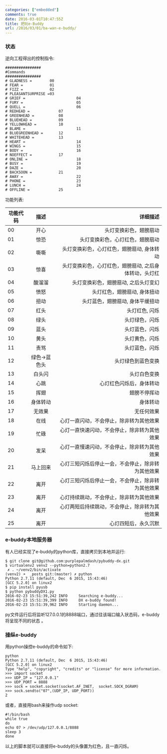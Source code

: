```yaml
---
categories: ["embedded"]
comments: true
date: 2016-03-01T10:47:55Z
title: 把玩e-Buddy
url: /2016/03/01/ba-wan-e-buddy/
---
```


### 状态
逆向工程得出的控制指令:     

```
################
#Commands
################
# GLADNESS =        00
# FEAR =            01
# FIZZ =            02
# PLEASANTSURPRISE =03
# GRIEF =                       04
# FURY =                        05
# QUELL =                       06
# REDHEAD =             07
# GREENHEAD =           08
# BLUEHEAD =            09
# YELLOWHEAD =          10
# BLAME =                       11
# BLUEGREENHEAD =       12
# WHITEHEAD =           13
# HEART =                       14
# WINGS =                       15
# BODY =                        16
# NOEFFECT =            17
# ONLINE =                      18
# BUSY =                        19
# DAZE =                        20
# BACKSOON =            21
# AWAY =                        22
# PHONE =                       23
# LUNCH =                       24
# OFFLINE =             25
```
功能列表:    

| 功能代码 | 描述          | 详细描述                                              |
| ---------|:-------------:| -----------------------------------------------------:|
| 00       | 开心          | 头灯变换彩色，翅膀扇动                                |
| 01       | 惊恐          | 头灯变换彩色，心灯红色，翅膀扇动                      |
| 02       | 嘶嘶          | 头灯变换彩色，心灯红色，翅膀扇动, 身体转动            |
| 03       | 惊喜          | 头灯变换彩色，心灯红色，翅膀扇动, 之后身体转动，头灯红|
| 04       | 酸溜溜        | 头灯变换彩色，翅膀扇动, 之后头灯变幻                  |
| 05       | 愤怒          | 头灯红色，翅膀扇动, 身体扭动                          |
| 06       | 扭动          | 头灯蓝色，翅膀扇动, 身体平缓扭动                      |
| 07       | 红头          | 头灯红色, 闪烁                                        |
| 08       | 绿头          | 头灯绿色，闪烁                                        |
| 09       | 蓝头          | 头灯蓝色，闪烁                                        |
| 10       | 黄头          | 头灯黄色，闪烁                                        |
| 11       | 责骂          | 头灯蓝色，闪烁                                        |
| 12       | 绿色->蓝色头  | 头灯绿色到蓝色变换                                    |
| 13       | 白头闪        | 头灯白色变换                                          |
| 14       | 心跳          | 心灯红色闪烁后，身体转动                              |
| 15       | 挥翅          | 翅膀不停挥动                                          |
| 16       | 身体转动      | 身体转动                                              |
| 17       | 无效果        | 无任何效果                                            |
| 18       | 在线          | 心灯一直闪动，不会停止，除非转为其他效果              |
| 19       | 忙碌          | 心灯一直快速闪动，不会停止，除非转为其他效果          |
| 20       | 发呆          | 心灯一直慢速闪动，不会停止，除非转为其他效果          |
| 21       | 马上回来      | 心灯三短闪烁后停止一会，不会停止，除非转为其他效果    |
| 22       | 离开          | 心灯三短闪烁后停止一会，不会停止，除非转为其他效果    |
| 23       | 离开          | 心灯持续跳动，不会停止，除非转为其他效果              |
| 24       | 离开          | 心灯两短后持续跳动，不会停止，除非转为其他效果        |
| 25       | 离开          | 心灯四短后，永久沉默                                  |

### e-buddy本地服务器
有人已经实现了e-buddy的python库，直接拷贝到本地并运行:    

```
$ git clone git@github.com:purplepalmdash/pybuddy-dx.git
$ virtualenv2 venv2 --python=python2.7
 ✗ . ~/venv2/bin/activate
(venv2) ➜  _posts git:(master) ✗ python
Python 2.7.11 (default, Dec  6 2015, 15:43:46) 
[GCC 5.2.0] on linux2
$ pip install pyusb
$ python pybuddyDX1.py
2016-02-23 15:51:39,242 INFO     Searching e-buddy...
2016-02-23 15:51:39,399 INFO     DX e-buddy found!
2016-02-23 15:51:39,962 INFO     Starting daemon...
```
py文件运行后将监听127.0.0.1的8888端口，通过往该端口输入状态码，e-buddy将呈现不同的状态
。     

### 操纵e-buddy
用python操控e-buddy的命令如下:    

```
python
Python 2.7.11 (default, Dec  6 2015, 15:43:46) 
[GCC 5.2.0] on linux2
Type "help", "copyright", "credits" or "license" for more information.
>>> import socket
>>> UDP_IP = "127.0.0.1"
>>> UDP_PORT = 8888
>>> sock = socket.socket(socket.AF_INET,  socket.SOCK_DGRAM)
>>> sock.sendto("07",(UDP_IP, UDP_PORT))
2
```

或者，直接用bash来操作udp socket:    

```
#!/bin/bash
while true
do
echo 07 > /dev/udp/127.0.0.1/8888
sleep 3
done
```
以上的脚本就可以直接将e-buddy的头像置为红色，且一直闪烁。    
